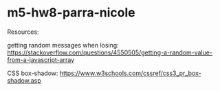 # m5-hw8-parra-nicole

Resources:

getting random messages when losing: https://stackoverflow.com/questions/4550505/getting-a-random-value-from-a-javascript-array

CSS box-shadow: https://www.w3schools.com/cssref/css3_pr_box-shadow.asp

